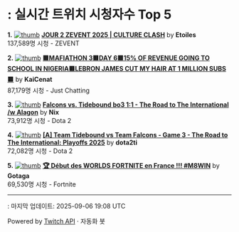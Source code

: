 # : 실시간 트위치 시청자수 Top 5

**1.** [![thumb](https://static-cdn.jtvnw.net/previews-ttv/live_user_etoiles-320x180.jpg)](https://twitch.tv/Etoiles)
**[JOUR 2 ZEVENT 2025 | CULTURE CLASH](https://twitch.tv/Etoiles)** by **Etoiles**<br>137,589명 시청  - ZEVENT

**2.** [![thumb](https://static-cdn.jtvnw.net/previews-ttv/live_user_kaicenat-320x180.jpg)](https://twitch.tv/KaiCenat)
**[🟥MAFIATHON 3🟥DAY 6🟥15% OF REVENUE GOING TO SCHOOL IN NIGERIA🟥LEBRON JAMES CUT MY HAIR AT 1 MILLION SUBS🟥](https://twitch.tv/KaiCenat)** by **KaiCenat**<br>87,179명 시청  - Just Chatting

**3.** [![thumb](https://static-cdn.jtvnw.net/previews-ttv/live_user_nix-320x180.jpg)](https://twitch.tv/Nix)
**[Falcons vs. Tidebound bo3 1:1 - The Road to The International /w Alagon](https://twitch.tv/Nix)** by **Nix**<br>73,912명 시청  - Dota 2

**4.** [![thumb](https://static-cdn.jtvnw.net/previews-ttv/live_user_dota2ti-320x180.jpg)](https://twitch.tv/dota2ti)
**[[A] Team Tidebound vs Team Falcons - Game 3 - The Road to The International: Playoffs 2025](https://twitch.tv/dota2ti)** by **dota2ti**<br>72,082명 시청  - Dota 2

**5.** [![thumb](https://static-cdn.jtvnw.net/previews-ttv/live_user_gotaga-320x180.jpg)](https://twitch.tv/Gotaga)
**[🏆 Début des WORLDS FORTNITE en France !!! #M8WIN](https://twitch.tv/Gotaga)** by **Gotaga**<br>69,530명 시청  - Fortnite


---
: 마지막 업데이트: 2025-09-06 19:08 UTC

Powered by [Twitch API](https://dev.twitch.tv/docs/api/reference) · 자동화 봇